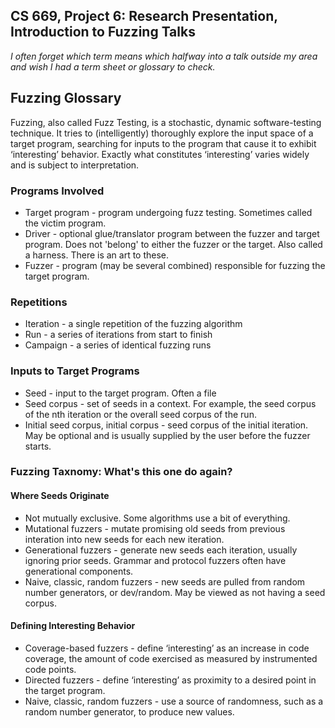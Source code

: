## CS 669, Project 6: Research Presentation, Introduction to Fuzzing Talks

_I often forget which term means which halfway into a talk outside my area and wish I had a term sheet or glossary to check._

## Fuzzing Glossary

Fuzzing, also called Fuzz Testing, is a stochastic, dynamic software-testing technique. It tries to (intelligently) thoroughly explore the input space of a target program, searching for inputs to the program that cause it to exhibit ‘interesting’ behavior. Exactly what constitutes ‘interesting’ varies widely and is subject to interpretation.

### Programs Involved
* Target program - program undergoing fuzz testing. Sometimes called the victim program.
* Driver - optional glue/translator program between the fuzzer and target program. Does not 'belong' to either the fuzzer or the target. Also called a harness. There is an art to these.
* Fuzzer - program (may be several combined) responsible for fuzzing the target program.

### Repetitions
* Iteration - a single repetition of the fuzzing algorithm
* Run - a series of iterations from start to finish
* Campaign - a series of identical fuzzing runs

### Inputs to Target Programs
* Seed - input to the target program. Often a file
* Seed corpus - set of seeds in a context. For example, the seed corpus of the nth iteration or the overall seed corpus of the run.
* Initial seed corpus, initial corpus - seed corpus of the initial iteration. May be optional and is usually supplied by the user before the fuzzer starts.

### Fuzzing Taxnomy: What's this one do again? 
#### Where Seeds Originate 
* Not mutually exclusive. Some algorithms use a bit of everything.
* Mutational fuzzers - mutate promising old seeds from previous interation into new seeds for each new iteration.
* Generational fuzzers - generate new seeds each iteration, usually ignoring prior seeds. Grammar and protocol fuzzers often have generational components. 
* Naive, classic, random fuzzers - new seeds are pulled from random number generators, or dev/random. May be viewed as not having a seed corpus. 

#### Defining Interesting Behavior 
* Coverage-based fuzzers - define ‘interesting’ as an increase in code coverage, the amount of code exercised as measured by instrumented code points.
* Directed fuzzers - define ‘interesting’ as proximity to a desired point in the target program.
* Naive, classic, random fuzzers - use a source of randomness, such as a random number generator, to produce new values. 
